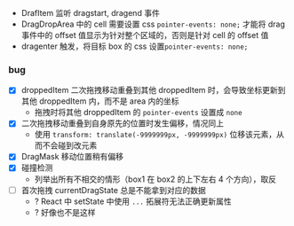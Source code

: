- DrafItem 监听 dragstart, dragend 事件
- DragDropArea 中的 cell 需要设置 css `pointer-events: none;` 才能将 drag 事件中的 offset 值显示为针对整个区域的，否则是针对 cell 的 offset 值
- dragenter 触发，将目标 box 的 css 设置`pointer-events: none;`

### bug
- [x] droppedItem 二次拖拽移动重叠到其他 droppedItem 时，会导致坐标更新到其他 droppedItem 内，而不是 area 内的坐标
  - 拖拽时将其他 droppedItem 的 `pointer-events` 设置成 `none`
- [x] 二次拖拽移动重叠到自身原先的位置时发生偏移，情况同上
  - 使用 `transform: translate(-9999999px, -9999999px)` 位移该元素，从而不会碰到改元素
- [x] DragMask 移动位置稍有偏移
- [x] 碰撞检测
  - 列举出所有不相交的情形（box1 在 box2 的上下左右 4 个方向），取反
- [ ] 首次拖拽 currentDragState 总是不能拿到对应的数据
  - ? React 中 setState 中使用 `...` 拓展符无法正确更新属性
  - ? 好像也不是这样
